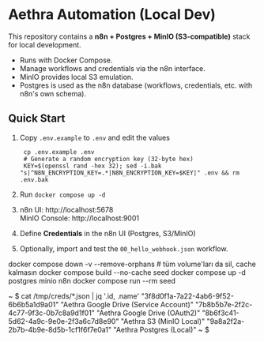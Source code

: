 # Aethra Automation (Local Dev)

This repository contains a **n8n + Postgres + MinIO (S3-compatible)** stack for local development.
- Runs with Docker Compose.
- Manage workflows and credentials via the n8n interface.
- MinIO provides local S3 emulation.
- Postgres is used as the n8n database (workflows, credentials, etc. with n8n's own schema).

## Quick Start

1) Copy `.env.example` to `.env` and edit the values  
   ```
    cp .env.example .env
    # Generate a random encryption key (32-byte hex)
    KEY=$(openssl rand -hex 32); sed -i.bak "s|^N8N_ENCRYPTION_KEY=.*|N8N_ENCRYPTION_KEY=$KEY|" .env && rm .env.bak
    ```

2) Run `docker compose up -d`  
3) n8n UI: http://localhost:5678  
   MinIO Console: http://localhost:9001  
4) Define **Credentials** in the n8n UI (Postgres, S3/MinIO)  
5) Optionally, import and test the `00_hello_webhook.json` workflow.


docker compose down -v --remove-orphans  # tüm volume'ları da sil, cache kalmasın
docker compose build --no-cache seed
docker compose up -d postgres minio n8n
docker compose run --rm seed   


~ $ cat /tmp/creds/*.json | jq '.id, .name'
"3f8d0f1a-7a22-4ab6-9f52-6b6b5a1d9a01"
"Aethra Google Drive (Service Account)"
"7b8b5b7e-2f2c-4c77-9f3c-0b7c8a9d1f01"
"Aethra Google Drive (OAuth2)"
"8b6f3c41-5d62-4a9c-9e0e-2f3a6c7d8e90"
"Aethra S3 (MinIO Local)"
"9a8a2f2a-2b7b-4b9e-8d5b-1cf1f6f7e0a1"
"Aethra Postgres (Local)"
~ $